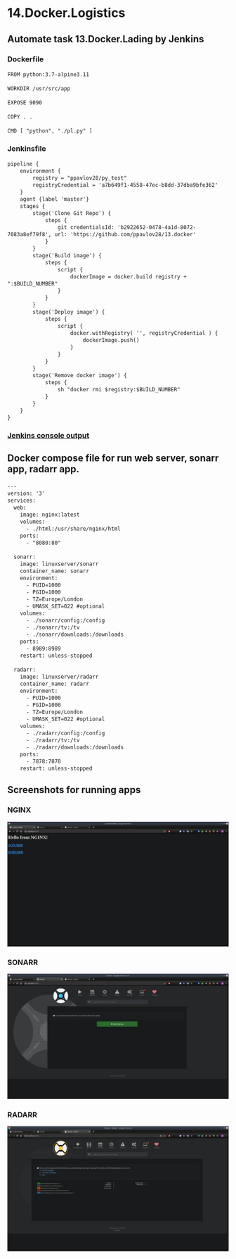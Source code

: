 # 14.Docker.Logistics
## Automate task 13.Docker.Lading by Jenkins

### Dockerfile
```
FROM python:3.7-alpine3.11

WORKDIR /usr/src/app

EXPOSE 9090

COPY . .

CMD [ "python", "./pl.py" ]
```
### Jenkinsfile
```
pipeline {
    environment {
        registry = "ppavlov28/py_test"
        registryCredential = 'a7b649f1-4558-47ec-b8dd-37dba9bfe362'
    }
    agent {label 'master'}
    stages {
        stage('Clone Git Repo') {
            steps {
                git credentialsId: 'b2922652-0478-4a1d-8072-7083a8ef79f8', url: 'https://github.com/ppavlov28/13.docker'
            }
        }
        stage('Build image') {
            steps {
                script {
                    dockerImage = docker.build registry + ":$BUILD_NUMBER"
                }
            }
        }
        stage('Deploy image') {
            steps {
                script {
                    docker.withRegistry( '', registryCredential ) {
                        dockerImage.push()
                    }
                }
            }
        }
        stage('Remove docker image') {
            steps {
                sh "docker rmi $registry:$BUILD_NUMBER"
            }
        }
    }
}
```
### [Jenkins console output](Jenkins_console.output)

## Docker compose file for run web server, sonarr app, radarr app.
```
---
version: '3'
services:
  web:
    image: nginx:latest
    volumes:
      - ./html:/usr/share/nginx/html
    ports:
      - "8080:80"

  sonarr:
    image: linuxserver/sonarr
    container_name: sonarr
    environment:
      - PUID=1000
      - PGID=1000
      - TZ=Europe/London
      - UMASK_SET=022 #optional
    volumes:
      - ./sonarr/config:/config
      - ./sonarr/tv:/tv
      - ./sonarr/downloads:/downloads
    ports:
      - 8989:8989
    restart: unless-stopped  
  
  radarr:
    image: linuxserver/radarr
    container_name: radarr
    environment:
      - PUID=1000
      - PGID=1000
      - TZ=Europe/London
      - UMASK_SET=022 #optional
    volumes:
      - ./radarr/config:/config
      - ./radarr/tv:/tv
      - ./radarr/downloads:/downloads
    ports:
      - 7878:7878
    restart: unless-stopped
```
## Screenshots for running apps
### NGINX
![Nginx static page](Screenshot_130456.png "Nginx static page")
### SONARR
![Sonarr app](Screenshot_130621.png "Sonarr app")
### RADARR
![Radarr app](Screenshot_130638.png "Radarr app")
